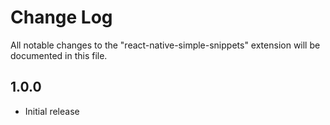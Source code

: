 # Change Log
All notable changes to the "react-native-simple-snippets" extension will be documented in this file.

## 1.0.0
- Initial release